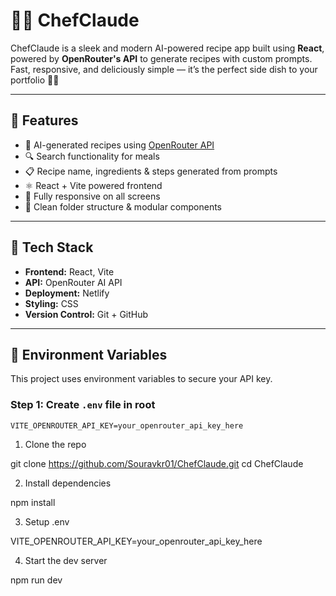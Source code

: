 # 👨‍🍳 ChefClaude

ChefClaude is a sleek and modern AI-powered recipe app built using **React**, powered by **OpenRouter's API** to generate recipes with custom prompts. Fast, responsive, and deliciously simple — it’s the perfect side dish to your portfolio 🍲✨

---

## 🚀 Features

- 🤖 AI-generated recipes using [OpenRouter API](https://openrouter.ai)
- 🔍 Search functionality for meals
- 📋 Recipe name, ingredients & steps generated from prompts
- ⚛️ React + Vite powered frontend
- 📱 Fully responsive on all screens
- 🎯 Clean folder structure & modular components

---

## 🧠 Tech Stack

- **Frontend:** React, Vite
- **API:** OpenRouter AI API
- **Deployment:** Netlify
- **Styling:** CSS
- **Version Control:** Git + GitHub

---

## 🔐 Environment Variables

This project uses environment variables to secure your API key.

### Step 1: Create `.env` file in root

```env
VITE_OPENROUTER_API_KEY=your_openrouter_api_key_here
```
1. Clone the repo

git clone https://github.com/Souravkr01/ChefClaude.git
cd ChefClaude


2. Install dependencies
   
npm install

3. Setup .env
   
VITE_OPENROUTER_API_KEY=your_openrouter_api_key_here

4. Start the dev server

npm run dev
